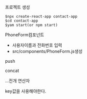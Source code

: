 프로젝트 생성



```
$npx create-react-app contact-app
$cd contact-app
$yam start(or npm start)

```

PhoneForm컴포넌트

- 사용자이름과 전화번호 입력
- src/components/PhoneForm.js생성





push

concat

...전개 연산자



 key값을 사용해야한다.